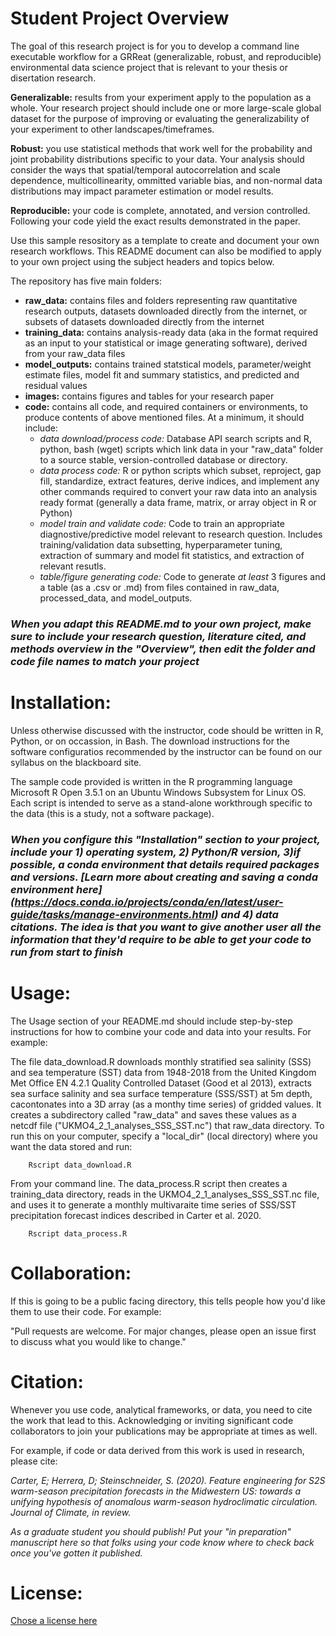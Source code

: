 # **Student Project Overview**
The goal of this research project is for you to develop a command line executable workflow for a GRReat (generalizable, robust, and reproducible) environmental data science project that is relevant to your thesis or disertation research. 

**Generalizable:** results from your experiment apply to the population as a whole. Your research project should include one or more large-scale global dataset for the purpose of improving or evaluating the generalizability of your experiment to other landscapes/timeframes.

**Robust:** you use statistical methods that work well for the probability and joint probability distributions specific to your data. Your analysis should consider the ways that spatial/temporal autocorrelation and scale dependence, multicollinearity, ommitted variable bias, and non-normal data distributions may impact parameter estimation or model results.

**Reproducible:** your code is complete, annotated, and version controlled. Following your code yield the exact results demonstrated in the paper.

Use this sample resository as a template to create and document your own research workflows. This README document can also be modified to apply to your own project using the subject headers and topics below. 

The repository has five main folders:
* **raw_data:** contains files and folders representing raw quantitative research outputs, datasets downloaded directly from the internet, or subsets of datasets downloaded directly from the internet
* **training_data:** contains analysis-ready data (aka in the format required as an input to your statistical or image generating software), derived from your raw_data files
* **model_outputs:** contains trained statstical models, parameter/weight estimate files, model fit and summary statistics, and predicted and residual values
* **images:** contains figures and tables for your research paper
* **code:** contains all code, and required containers or environments, to produce contents of above mentioned files. At a minimum, it should include:
  * *data download/process code:* Database API search scripts and R, python, bash (wget) scripts which link data in your "raw_data" folder to a source stable, version-controlled database or directory.
  * *data process code:* R or python scripts which subset, reproject, gap fill, standardize, extract features, derive indices, and implement any other commands required to convert your raw data into an analysis ready format (generally a data frame, matrix, or array object in R or Python)
  * *model train and validate code:* Code to train an appropriate diagnostive/predictive model relevant to research question. Includes training/validation data subsetting, hyperparameter tuning, extraction of summary and model fit statistics, and extraction of relevant resutls.
  * *table/figure generating code:* Code to generate *at least* 3 figures and a table (as a .csv or .md) from files contained in raw_data, processed_data, and model_outputs.

### *When you adapt this README.md to your own project, make sure to include your research question, literature cited, and methods overview in the "Overview", then edit the folder and code file names to match your project*


# **Installation:**
Unless otherwise discussed with the instructor, code should be written in R, Python, or on occassion, in Bash. The download instructions for the software configuratios recommended by the instructor can be found on our syllabus on the blackboard site.

The sample code provided is written in the R programming language Microsoft R Open 3.5.1 on an Ubuntu Windows Subsystem for Linux OS. Each script is intended to serve as a stand-alone workthrough specific to the data (this is a study, not a software package). 

### *When you configure this "Installation" section to your project, include your 1) operating system, 2) Python/R version, 3)if possible, a conda environment that details required packages and versions. [Learn more about creating and saving a conda environment here] (https://docs.conda.io/projects/conda/en/latest/user-guide/tasks/manage-environments.html) and 4) data citations. The idea is that you want to give another user all the information that they'd require to be able to get your code to run from start to finish*

# **Usage:**
The Usage section of your README.md should include step-by-step instructions for how to combine your code and data into your results. For example:

The file data_download.R downloads monthly stratified sea salinity (SSS) and sea temperature (SST) data from 1948-2018 from the United Kingdom Met Office EN 4.2.1 Quality Controlled Dataset (Good et al 2013), extracts sea surface salinity and sea surface temperature (SSS/SST) at 5m depth, cacontonates into a 3D array (as a monthy time series) of gridded values. It creates a subdirectory called "raw_data" and saves these values as a netcdf file ("UKMO4_2_1_analyses_SSS_SST.nc") that raw_data directory. To run this on your computer, specify a "local_dir" (local directory) where you want the data stored and run:

        Rscript data_download.R
        
From your command line. The data_process.R script then creates a training_data directory, reads in the UKMO4_2_1_analyses_SSS_SST.nc file, and uses it to generate a monthly multivaraite time series of SSS/SST precipitation forecast indices described in Carter et al. 2020.

        Rscript data_process.R
        
# **Collaboration:**
If this is going to be a public facing directory, this tells people how you'd like them to use their code. For example:

"Pull requests are welcome. For major changes, please open an issue first to discuss what you would like to change."

# **Citation:**
Whenever you use code, analytical frameworks, or data, you need to cite the work that lead to this. Acknowledging or inviting significant code collaborators to join your publications may be appropriate at times as well.

For example, if code or data derived from this work is used in research, please cite:

*Carter, E; Herrera, D; Steinschneider, S. (2020). Feature engineering for S2S warm-season precipitation forecasts in the Midwestern US: towards a unifying hypothesis of anomalous warm-season hydroclimatic circulation. Journal of Climate, in review.*

*As a graduate student you should publish! Put your "in preparation" manuscript here so that folks using your code know where to check back once you've gotten it published.*

# **License:**
[Chose a license here](https://choosealicense.com/)
